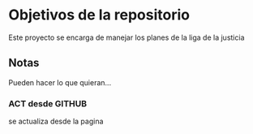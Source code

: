 # Objetivos de la repositorio

Este proyecto se encarga de manejar los planes de la liga de la justicia


## Notas
Pueden hacer lo que quieran...

### ACT desde GITHUB
se actualiza desde la pagina
